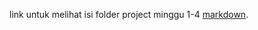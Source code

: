 link untuk melihat isi folder project minggu 1-4
[markdown](https://github.com/fransiskalidya/my-app).
